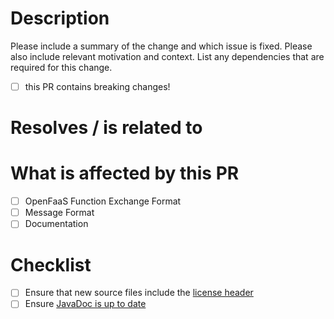<!--
  For work in progress use the GitHub draft pull request feature.
-->
# Description

Please include a summary of the change and which issue is fixed. Please also include relevant motivation and context. List any dependencies that are required for this change.

- [ ] this PR contains breaking changes!

# Resolves / is related to

<!-- Relates to #IssueNumber1, #IssueNumber2 -->
<!-- Closes #IssueNumber3 -->
<!-- Closes #IssueNumber4 -->

# What is affected by this PR

- [ ] OpenFaaS Function Exchange Format
- [ ] Message Format
- [ ] Documentation

# Checklist

- [ ] Ensure that new source files include the [license header](https://github.com/UST-MICO/mico/blob/master/CONTRIBUTING.md#source-file-headers)
- [ ] Ensure [JavaDoc is up to date](https://github.com/UST-MICO/mico/tree/master/docs#build-the-documentation-locally)
